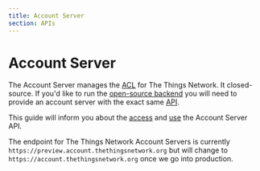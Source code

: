 ```yaml
---
title: Account Server
section: APIs
---
```


# Account Server

The Account Server manages the [ACL](https://en.wikipedia.org/wiki/Access_control_list) for The Things Network. It closed-source. If you'd like to run the [open-source backend](https://github.com/thethingsnetwork/ttn) you will need to provide an account server with the exact same [API](#the-things-network-account-server-api).

This guide will inform you about the [access]() and [use](#the-things-network-account-server-api) the Account Server API.

The endpoint for The Things Network Account Servers is currently `https://preview.account.thethingsnetwork.org` but will change to `https://account.thethingsnetwork.org` once we go into production.
